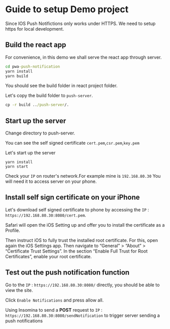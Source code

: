 # Guide to setup Demo project

Since IOS Push Notifictions only works under HTTPS. We need to setup https for local development.

## Build the react app

For convenience, in this demo we shall serve the react app through server.

```cmd
cd pwa-push-notification
yarn install
yarn build
```

You should see the build folder in react project folder.

Let's copy the build folder to `push-server`.

```cmd
cp -r build ../push-server/.
```

## Start up the server

Change directory to push-server.

You can see the self signed certificate `cert.pem`,`csr.pem`,`key.pem`

Let's start up the server

```
yarn install
yarn start
```

Check your `IP` on router's network.For example mine is `192.168.80.30` You will need it to access server on your phone.

## Install self sign certificate on your iPhone

Let's download self signed certificate to phone by accessing the `IP` : `https://192.168.80.30:8080/cert.pem`.

Safari will open the iOS Setting up and offer you to install the certificate as a Profile.

Then instruct iOS to fully trust the installed root certificate. For this, open again the iOS Settings app. Then navigate to “General” > “About” > “Certificate Trust Settings”. In the section “Enable Full Trust for Root Certificates”, enable your root certificate.

## Test out the push notification function

Go to the `IP` : `https://192.168.80.30:8080/` directly, you should be able to view the site.

Click `Enable Notifications` and press allow all.

Using Insomina to send a **POST** request to `IP` : `https://192.168.80.30:8080/sendNotification` to trigger server sending a push notifications
